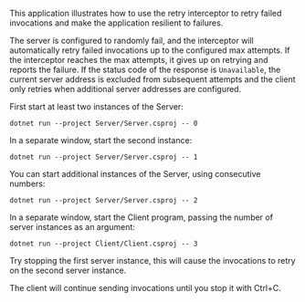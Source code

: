 This application illustrates how to use the retry interceptor to retry failed invocations and make the application
resilient to failures.

The server is configured to randomly fail, and the interceptor will automatically retry failed invocations up to the
configured max attempts. If the interceptor reaches the max attempts, it gives up on retrying and reports the failure.
If the status code of the response is `Unavailable`, the current server address is excluded from subsequent attempts
and the client only retries when additional server addresses are configured.

First start at least two instances of the Server:
```
dotnet run --project Server/Server.csproj -- 0
```

In a separate window, start the second instance:
```
dotnet run --project Server/Server.csproj -- 1
```

You can start additional instances of the Server, using consecutive numbers:
```
dotnet run --project Server/Server.csproj -- 2
```

In a separate window, start the Client program, passing the number of server instances as an argument:
```
dotnet run --project Client/Client.csproj -- 3
```

Try stopping the first server instance, this will cause the invocations to retry on the second server instance.

The client will continue sending invocations until you stop it with Ctrl+C.
